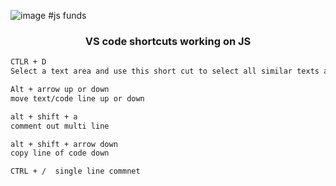 ![image](https://github.com/faradeen-ja/complete-JavaScript-lectures-logs/blob/5e2f36bb3dfce24a1038862c943874e5dc5238fe/assets/js-fundamental-1.png)
#js funds



<h3 align="center">VS code shortcuts working on JS </h3>



```html
CTLR + D 
Select a text area and use this short cut to select all similar texts and update or delete 

Alt + arrow up or down 
move text/code line up or down 

alt + shift + a
comment out multi line 

alt + shift + arrow down
copy line of code down 

CTRL + /  single line commnet
```


